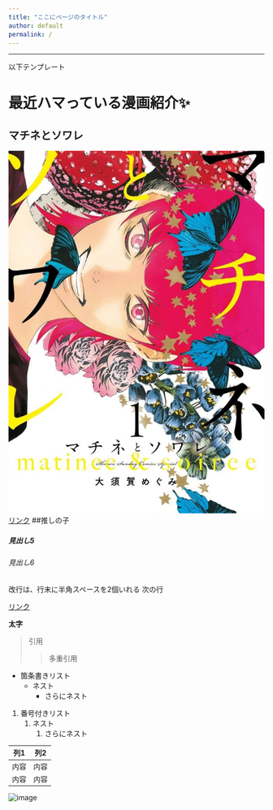 ```yaml
---
title: "ここにページのタイトル"
author: default
permalink: /
---
```








---

以下テンプレート

# 最近ハマっている漫画紹介✨
## マチネとソワレ
![image](https://github.com/omochi0719/GHPages_WebSite/blob/main/assets/images/matinetosoware1.jpg?raw=true)
[リンク](https://gekkansunday.net/work/407/)
##推しの子

##### 見出し5
###### 見出し6

改行は、行末に半角スペースを2個いれる
次の行

[リンク](https://www.google.co.jp/)

**太字**

> 引用
>> 多重引用


- 箇条書きリスト
  - ネスト
    - さらにネスト


1. 番号付きリスト
   1. ネスト
      1. さらにネスト


| 列1  | 列2  |
|-----|-----|
| 内容  | 内容  |
| 内容  | 内容  |

![image](/GHPages_WebSite/assets/images/logo-150.png)
